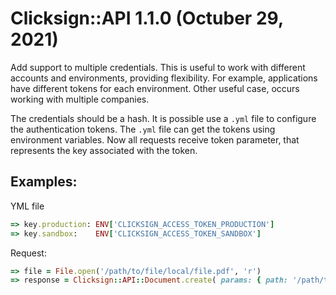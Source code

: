 # Clicksign::API 1.1.0 (Octuber 29, 2021)

Add support to multiple credentials.
This is useful to work with different accounts and environments, providing flexibility.
For example, applications have different tokens for each environment.
Other useful case, occurs working with multiple companies.

The credentials should be a hash. 
It is possible use a `.yml` file to configure the authentication tokens.
The `.yml` file can get the tokens using environment variables.
Now all requests receive token parameter, that represents the key associated with the token.

## Examples:

YML file
```ruby
=> key.production: ENV['CLICKSIGN_ACCESS_TOKEN_PRODUCTION']
=> key.sandbox:    ENV['CLICKSIGN_ACCESS_TOKEN_SANDBOX']
```

Request:
```ruby
=> file = File.open('/path/to/file/local/file.pdf', 'r')
=> response = Clicksign::API::Document.create( params: { path: '/path/to/file/on/clicksign.pdf', file: file }, token: 'key.production')
```